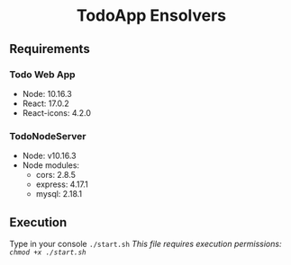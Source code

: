 <h1 align="center">TodoApp Ensolvers</h1>

## Requirements
### Todo Web App
- Node: 10.16.3
- React: 17.0.2
- React-icons: 4.2.0

### TodoNodeServer
* Node: v10.16.3
* Node modules:
    * cors: 2.8.5
    * express: 4.17.1
    * mysql: 2.18.1

## Execution
Type in your console `./start.sh` _This file requires execution permissions: `chmod +x ./start.sh`_

